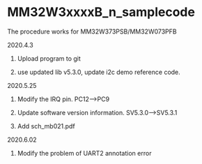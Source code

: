 # MM32W3xxxxB_n_samplecode

The procedure works for MM32W373PSB/MM32W073PFB

2020.4.3

1.	Upload program to git

2.	use updated lib v5.3.0, update i2c demo reference code.

2020.5.25

1.	Modify the IRQ pin.  PC12-->PC9

2.	Update software version information. SV5.3.0-->SV5.3.1

3.	Add sch_mb021.pdf

2020.6.02

1.	Modify the problem of UART2 annotation error

